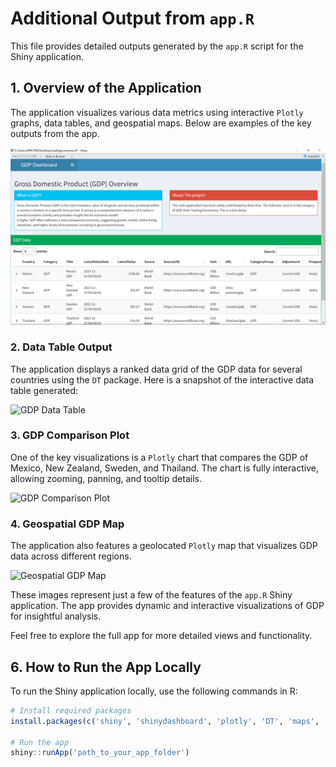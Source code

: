 # Additional Output from `app.R`

This file provides detailed outputs generated by the `app.R` script for the Shiny application.

## 1. Overview of the Application

The application visualizes various data metrics using interactive `Plotly` graphs, data tables, and geospatial maps. Below are examples of the key outputs from the app.

![GDP Dashboard](./images/image.png)

### 2. Data Table Output

The application displays a ranked data grid of the GDP data for several countries using the `DT` package. Here is a snapshot of the interactive data table generated:

![GDP Data Table](./images/images(1).png)

### 3. GDP Comparison Plot

One of the key visualizations is a `Plotly` chart that compares the GDP of Mexico, New Zealand, Sweden, and Thailand. The chart is fully interactive, allowing zooming, panning, and tooltip details.

![GDP Comparison Plot](./images/image(2).png)

### 4. Geospatial GDP Map

The application also features a geolocated `Plotly` map that visualizes GDP data across different regions.

![Geospatial GDP Map](./images/image(3).png)

These images represent just a few of the features of the `app.R` Shiny application. The app provides dynamic and interactive visualizations of GDP for insightful analysis.

Feel free to explore the full app for more detailed views and functionality.

## 6. How to Run the App Locally

To run the Shiny application locally, use the following commands in R:

```r
# Install required packages
install.packages(c('shiny', 'shinydashboard', 'plotly', 'DT', 'maps', 'dplyr'))

# Run the app
shiny::runApp('path_to_your_app_folder')
